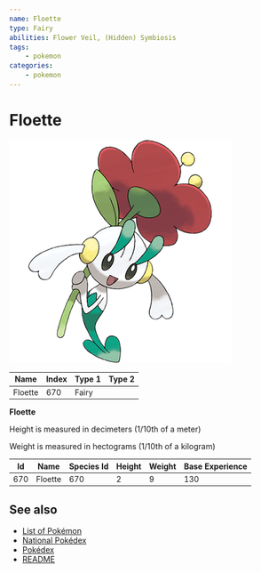 ```yaml
---
name: Floette
type: Fairy
abilities: Flower Veil, (Hidden) Symbiosis
tags:
    - pokemon
categories:
    - pokemon
---
```


# Floette


![Floette](images/670.png)

| **Name** | **Index** | **Type 1** | **Type 2** |
|----|----|----|----|
| Floette | 670 | Fairy  |  |

**Floette** 


Height is measured in decimeters (1/10th of a meter)

Weight is measured in hectograms (1/10th of a kilogram)

| **Id** | **Name** | **Species Id** | **Height** | **Weight** | **Base Experience** |
|--------|----------|----------------|------------|------------|---------------------|
| 670 | Floette | 670 | 2 | 9 | 130 |


## See also

- [List of Pokémon](../pokemon.md)
- [National Pokédex](../national_pokedex.md)
- [Pokédex](../pokedex.md)
- [README](../README.md)
